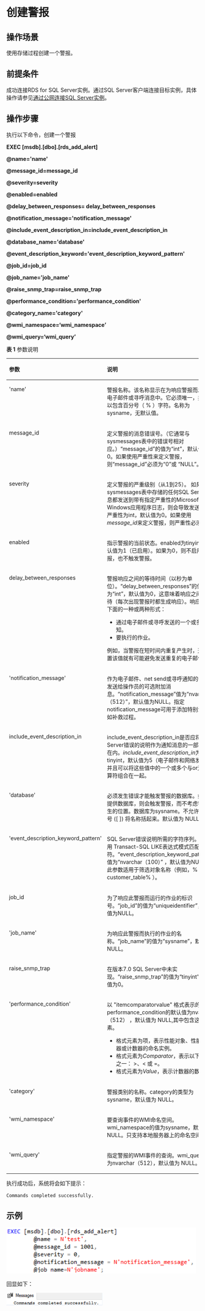 # 创建警报<a name="rds_09_0013"></a>

## 操作场景<a name="section69761816162012"></a>

使用存储过程创建一个警报。

## 前提条件<a name="section11945143132017"></a>

成功连接RDS for SQL Server实例。通过SQL Server客户端连接目标实例，具体操作请参见[通过公网连接SQL Server实例](https://support.huaweicloud.com/qs-rds/rds_03_0007.html)。

## 操作步骤<a name="section1334017544208"></a>

执行以下命令，创建一个警报

**EXEC \[msdb\].\[dbo\].\[rds\_add\_alert\]**

**@name='name'**

**@message\_id=message\_id**

**@severity=severity**

**@enabled=enabled**

**@delay\_between\_responses= delay\_between\_responses**

**@notification\_message='notification\_message'**

**@include\_event\_description\_in=include\_event\_description\_in**

**@database\_name='database'**

**@event\_description\_keyword='event\_description\_keyword\_pattern'**

**@job\_id=job\_id**

**@job\_name='job\_name'**

**@raise\_snmp\_trap=raise\_snmp\_trap**

**@performance\_condition='performance\_condition'**

**@category\_name='category'**

**@wmi\_namespace=‘wmi\_namespace’**

**@wmi\_query=‘wmi\_query’**

**表 1**  参数说明

<a name="table573391115587"></a>
<table><thead align="left"><tr id="row47343119586"><th class="cellrowborder" valign="top" width="22.85%" id="mcps1.2.3.1.1"><p id="p1873410115582"><a name="p1873410115582"></a><a name="p1873410115582"></a>参数</p>
</th>
<th class="cellrowborder" valign="top" width="77.14999999999999%" id="mcps1.2.3.1.2"><p id="p1373411165812"><a name="p1373411165812"></a><a name="p1373411165812"></a>说明</p>
</th>
</tr>
</thead>
<tbody><tr id="row5734141165817"><td class="cellrowborder" valign="top" width="22.85%" headers="mcps1.2.3.1.1 "><p id="p137341411155812"><a name="p137341411155812"></a><a name="p137341411155812"></a>'name'</p>
</td>
<td class="cellrowborder" valign="top" width="77.14999999999999%" headers="mcps1.2.3.1.2 "><p id="p187342118582"><a name="p187342118582"></a><a name="p187342118582"></a>警报名称。该名称显示在为响应警报而发送的电子邮件或寻呼消息中。它必须唯一，并且可以包含百分号（ % ）字符。名称为sysname，无默认值。</p>
</td>
</tr>
<tr id="row17341611145812"><td class="cellrowborder" valign="top" width="22.85%" headers="mcps1.2.3.1.1 "><p id="p1273411175818"><a name="p1273411175818"></a><a name="p1273411175818"></a>message_id</p>
</td>
<td class="cellrowborder" valign="top" width="77.14999999999999%" headers="mcps1.2.3.1.2 "><p id="p4734121155812"><a name="p4734121155812"></a><a name="p4734121155812"></a>定义警报的消息错误号。（它通常与sysmessages表中的错误号相对应。）<span class="parmname" id="parmname48991537454"><a name="parmname48991537454"></a><a name="parmname48991537454"></a>“message_id”</span>的值为<span class="parmvalue" id="parmvalue10391557124517"><a name="parmvalue10391557124517"></a><a name="parmvalue10391557124517"></a>“int”</span>，默认值为0。如果使用严重性来定义警报，则<span class="parmname" id="parmname182318464619"><a name="parmname182318464619"></a><a name="parmname182318464619"></a>“message_id”</span>必须为<span class="parmvalue" id="parmvalue151935715469"><a name="parmvalue151935715469"></a><a name="parmvalue151935715469"></a>“0”</span>或 <span class="parmvalue" id="parmvalue0891110114614"><a name="parmvalue0891110114614"></a><a name="parmvalue0891110114614"></a>“NULL”</span>。</p>
</td>
</tr>
<tr id="row673413116586"><td class="cellrowborder" valign="top" width="22.85%" headers="mcps1.2.3.1.1 "><p id="p4734171115583"><a name="p4734171115583"></a><a name="p4734171115583"></a>severity</p>
</td>
<td class="cellrowborder" valign="top" width="77.14999999999999%" headers="mcps1.2.3.1.2 "><p id="p1148905252020"><a name="p1148905252020"></a><a name="p1148905252020"></a><span>定义警报的严重级别（从1到25）。</span> <span>如果sysmessages表中存储的任何SQL Server消息都发送到带有指定严重性的Microsoft Windows应用程序日志，则会导致发送警报。</span><span>严重性为int，默认值为0。</span><span>如果使用</span><em id="i1920019532208"><a name="i1920019532208"></a><a name="i1920019532208"></a>message_id</em><span>来定义警报，则严重性必须为0。</span></p>
</td>
</tr>
<tr id="row18734611145819"><td class="cellrowborder" valign="top" width="22.85%" headers="mcps1.2.3.1.1 "><p id="p27341311195815"><a name="p27341311195815"></a><a name="p27341311195815"></a>enabled</p>
</td>
<td class="cellrowborder" valign="top" width="77.14999999999999%" headers="mcps1.2.3.1.2 "><p id="p273491117582"><a name="p273491117582"></a><a name="p273491117582"></a>指示警报的当前状态。enabled为tinyint，默认值为1（已启用）。如果为0，则不启用警报，也不触发警报。</p>
</td>
</tr>
<tr id="row2734121135812"><td class="cellrowborder" valign="top" width="22.85%" headers="mcps1.2.3.1.1 "><p id="p473431135814"><a name="p473431135814"></a><a name="p473431135814"></a>delay_between_responses</p>
</td>
<td class="cellrowborder" valign="top" width="77.14999999999999%" headers="mcps1.2.3.1.2 "><p id="p11734311195813"><a name="p11734311195813"></a><a name="p11734311195813"></a>警报响应之间的等待时间（以秒为单位）。<span class="parmname" id="parmname5704113594611"><a name="parmname5704113594611"></a><a name="parmname5704113594611"></a>“delay_between_responses”</span>的值为<span class="parmvalue" id="parmvalue353404014463"><a name="parmvalue353404014463"></a><a name="parmvalue353404014463"></a>“int”</span>，默认值为0，这意味着响应之间不等待（每次出现警报时都生成响应）。响应可以为下面的一种或两种形式：</p>
<a name="ul16267822424"></a><a name="ul16267822424"></a><ul id="ul16267822424"><li>通过电子邮件或寻呼发送的一个或多个通知。</li><li>要执行的作业。</li></ul>
<p id="p737013379218"><a name="p737013379218"></a><a name="p737013379218"></a>例如，当警报在短时间内重复产生时，通过设置该值就有可能避免发送重复的电子邮件。</p>
</td>
</tr>
<tr id="row573491125814"><td class="cellrowborder" valign="top" width="22.85%" headers="mcps1.2.3.1.1 "><p id="p1373419114582"><a name="p1373419114582"></a><a name="p1373419114582"></a>'notification_message'</p>
</td>
<td class="cellrowborder" valign="top" width="77.14999999999999%" headers="mcps1.2.3.1.2 "><p id="p27341711175811"><a name="p27341711175811"></a><a name="p27341711175811"></a>作为电子邮件、net send或寻呼通知的一部分发送给操作员的可选附加消息。<span class="parmname" id="parmname63944174711"><a name="parmname63944174711"></a><a name="parmname63944174711"></a>“notification_message”</span>值为<span class="parmvalue" id="parmvalue128981471476"><a name="parmvalue128981471476"></a><a name="parmvalue128981471476"></a>“nvarchar（512）”</span>，默认值为NULL。指定notification_message可用于添加特别注释，如补救过程。</p>
</td>
</tr>
<tr id="row12330121718310"><td class="cellrowborder" valign="top" width="22.85%" headers="mcps1.2.3.1.1 "><p id="p1233081713318"><a name="p1233081713318"></a><a name="p1233081713318"></a>include_event_description_in</p>
</td>
<td class="cellrowborder" valign="top" width="77.14999999999999%" headers="mcps1.2.3.1.2 "><p id="p1823792492520"><a name="p1823792492520"></a><a name="p1823792492520"></a><span>include_event_description_in是否应将SQL Server错误的说明作为通知消息的一部分包括在内。</span><em id="i139517863615"><a name="i139517863615"></a><a name="i139517863615"></a>include_event_description_in</em><span>为tinyint，默认值为5（电子邮件和网络发送），并且可以将这些值中的一个或多个与or逻辑运算符组合在一起。</span></p>
</td>
</tr>
<tr id="row2041569139"><td class="cellrowborder" valign="top" width="22.85%" headers="mcps1.2.3.1.1 "><p id="p44151191439"><a name="p44151191439"></a><a name="p44151191439"></a>'database'</p>
</td>
<td class="cellrowborder" valign="top" width="77.14999999999999%" headers="mcps1.2.3.1.2 "><p id="p124151199310"><a name="p124151199310"></a><a name="p124151199310"></a>必须发生错误才能触发警报的数据库。如果未提供数据库，则会触发警报，而不考虑错误发生的位置。数据库为sysname。不允许用方括号 ([ ]) 将名称括起来。默认值为 NULL。</p>
</td>
</tr>
<tr id="row82772315719"><td class="cellrowborder" valign="top" width="22.85%" headers="mcps1.2.3.1.1 "><p id="p1527720319714"><a name="p1527720319714"></a><a name="p1527720319714"></a>'event_description_keyword_pattern'</p>
</td>
<td class="cellrowborder" valign="top" width="77.14999999999999%" headers="mcps1.2.3.1.2 "><p id="p14277531771"><a name="p14277531771"></a><a name="p14277531771"></a>SQL Server错误说明所需的字符序列。可以使用 Transact-SQL LIKE表达式模式匹配字符。<span class="parmname" id="parmname1035213556479"><a name="parmname1035213556479"></a><a name="parmname1035213556479"></a>“event_description_keyword_pattern”</span>的值为<span class="parmvalue" id="parmvalue198131517485"><a name="parmvalue198131517485"></a><a name="parmvalue198131517485"></a>“nvarchar（100）”</span> ，默认值为NULL。 此参数适用于筛选对象名称（例如，% customer_table% ）。</p>
</td>
</tr>
<tr id="row1599019261973"><td class="cellrowborder" valign="top" width="22.85%" headers="mcps1.2.3.1.1 "><p id="p129911826579"><a name="p129911826579"></a><a name="p129911826579"></a>job_id</p>
</td>
<td class="cellrowborder" valign="top" width="77.14999999999999%" headers="mcps1.2.3.1.2 "><p id="p899162612717"><a name="p899162612717"></a><a name="p899162612717"></a>为了响应此警报而运行的作业的标识号。<span class="parmname" id="parmname17689154812"><a name="parmname17689154812"></a><a name="parmname17689154812"></a>“job_id”</span>的值为<span class="parmvalue" id="parmvalue499219128488"><a name="parmvalue499219128488"></a><a name="parmvalue499219128488"></a>“uniqueidentifier”</span>，默认值为NULL。</p>
</td>
</tr>
<tr id="row113413291710"><td class="cellrowborder" valign="top" width="22.85%" headers="mcps1.2.3.1.1 "><p id="p101348291274"><a name="p101348291274"></a><a name="p101348291274"></a>'job_name'</p>
</td>
<td class="cellrowborder" valign="top" width="77.14999999999999%" headers="mcps1.2.3.1.2 "><p id="p913419292712"><a name="p913419292712"></a><a name="p913419292712"></a>为响应此警报而执行的作业的名称。<span class="parmname" id="parmname35190499489"><a name="parmname35190499489"></a><a name="parmname35190499489"></a>“job_name”</span>的值为<span class="parmvalue" id="parmvalue183023535489"><a name="parmvalue183023535489"></a><a name="parmvalue183023535489"></a>“sysname”</span>，默认值为 NULL。</p>
</td>
</tr>
<tr id="row135369137317"><td class="cellrowborder" valign="top" width="22.85%" headers="mcps1.2.3.1.1 "><p id="p105365131430"><a name="p105365131430"></a><a name="p105365131430"></a>raise_snmp_trap</p>
</td>
<td class="cellrowborder" valign="top" width="77.14999999999999%" headers="mcps1.2.3.1.2 "><p id="p105369131934"><a name="p105369131934"></a><a name="p105369131934"></a>在版本7.0 SQL Server中未实现。<span class="parmname" id="parmname20591128174820"><a name="parmname20591128174820"></a><a name="parmname20591128174820"></a>“raise_snmp_trap”</span>的值为<span class="parmvalue" id="parmvalue128661230104813"><a name="parmvalue128661230104813"></a><a name="parmvalue128661230104813"></a>“tinyint”</span>，默认值为0。</p>
</td>
</tr>
<tr id="row86811111539"><td class="cellrowborder" valign="top" width="22.85%" headers="mcps1.2.3.1.1 "><p id="p8681311932"><a name="p8681311932"></a><a name="p8681311932"></a>'performance_condition'</p>
</td>
<td class="cellrowborder" valign="top" width="77.14999999999999%" headers="mcps1.2.3.1.2 "><p id="p176818112311"><a name="p176818112311"></a><a name="p176818112311"></a>以 "itemcomparatorvalue" 格式表示的值。performance_condition的默认值为nvarchar（512） ，默认值为 NULL,其中包含这些元素。</p>
<a name="ul10162172842613"></a><a name="ul10162172842613"></a><ul id="ul10162172842613"><li>格式元素为项，表示<span>性能对象、性能计数器或计数器的命名实例</span>。</li><li>格式元素为<em id="i125741021292"><a name="i125741021292"></a><a name="i125741021292"></a>Comparator</em>，表示<span>以下运算符之一： </span><span>&gt;</span><span>、</span><span>&lt;</span><span> 或 =</span>。</li><li>格式元素为<em id="i143028589298"><a name="i143028589298"></a><a name="i143028589298"></a>Value</em>，表示<span>计数器的数值</span>。</li></ul>
</td>
</tr>
<tr id="row776415710149"><td class="cellrowborder" valign="top" width="22.85%" headers="mcps1.2.3.1.1 "><p id="p1676425711412"><a name="p1676425711412"></a><a name="p1676425711412"></a>'category'</p>
</td>
<td class="cellrowborder" valign="top" width="77.14999999999999%" headers="mcps1.2.3.1.2 "><p id="p8764155791419"><a name="p8764155791419"></a><a name="p8764155791419"></a>警报类别的名称。category的类型为sysname，默认值为 NULL。</p>
</td>
</tr>
<tr id="row13312909153"><td class="cellrowborder" valign="top" width="22.85%" headers="mcps1.2.3.1.1 "><p id="p153131405153"><a name="p153131405153"></a><a name="p153131405153"></a>'wmi_namespace'</p>
</td>
<td class="cellrowborder" valign="top" width="77.14999999999999%" headers="mcps1.2.3.1.2 "><p id="p23131902155"><a name="p23131902155"></a><a name="p23131902155"></a>要查询事件的WMI命名空间。wmi_namespace的值为sysname，默认值为NULL。只支持本地服务器上的命名空间。</p>
</td>
</tr>
<tr id="row6379441101514"><td class="cellrowborder" valign="top" width="22.85%" headers="mcps1.2.3.1.1 "><p id="p23790412159"><a name="p23790412159"></a><a name="p23790412159"></a>'wmi_query'</p>
</td>
<td class="cellrowborder" valign="top" width="77.14999999999999%" headers="mcps1.2.3.1.2 "><p id="p1737911416155"><a name="p1737911416155"></a><a name="p1737911416155"></a>指定警报的WMI事件的查询。wmi_query的值为nvarchar（512），默认值为 NULL。</p>
</td>
</tr>
</tbody>
</table>

执行成功后，系统将会如下提示：

```
Commands completed successfully.
```

## 示例<a name="section92353210175"></a>

![](figures/创建警报.png)

回显如下：

![](figures/执行结果-69.png)

